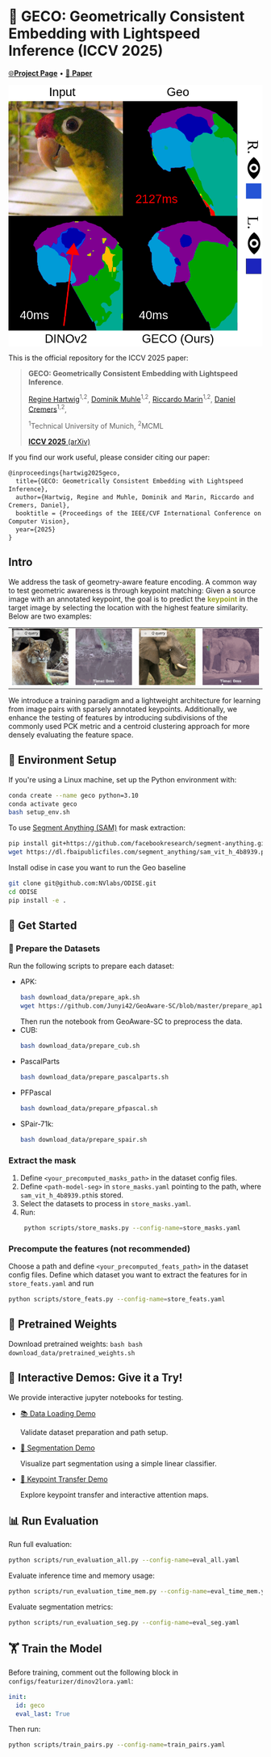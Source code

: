 # 🦎 GECO: Geometrically Consistent Embedding with Lightspeed Inference (ICCV 2025)


[ 🌐**Project Page**](https://reginehartwig.github.io/publications/geco/) • [📄  **Paper**](https://arxiv.org/pdf/2508.00746) 

<div style="display: flex; align-items: center; gap: 10px;">
    <img src="assets/birds_teaser.png" alt=" " width="600">
    

</div>

This is the official repository for the ICCV 2025 paper:

 > **GECO: Geometrically Consistent Embedding with Lightspeed Inference**.
>
>[Regine Hartwig](https://reginehartwig.github.io/)<sup>1,2</sup>, 
>[Dominik Muhle](https://dominikmuhle.github.io/)<sup>1,2</sup>,
>[Riccardo Marin](https://ricma.netlify.app/)<sup>1,2</sup>,
>[Daniel Cremers](https://cvg.cit.tum.de/members/cremers)<sup>1,2</sup>,
> 
> <sup>1</sup>Technical University of Munich, <sup>2</sup>MCML
>
> [**ICCV 2025** (arXiv)](https://arxiv.org/pdf/2508.00746)


If you find our work useful, please consider citing our paper:
```
@inproceedings{hartwig2025geco,
  title={GECO: Geometrically Consistent Embedding with Lightspeed Inference},
  author={Hartwig, Regine and Muhle, Dominik and Marin, Riccardo and Cremers, Daniel},
  booktitle = {Proceedings of the IEEE/CVF International Conference on Computer Vision},
  year={2025}
}
```

## Intro

We address the task of geometry-aware feature encoding. A common way to test geometric awareness is through keypoint matching: Given a source image with an annotated keypoint, the goal is to predict the <b style="color: rgb(152, 163, 39);">keypoint</b> in the target image by selecting the location with the highest feature similarity. Below are two examples:
<table>
    <tr>
        <td><img src="./assets/src_10_2_crop.png" width="200"/></td>
        <td><img src="./assets/trg_10_2_crop_blend.gif" width="200"/></td>
        <td><img src="./assets/src_01_5_crop.png" width="200"/></td>
        <td><img src="./assets/trg_01_5_crop_blend.gif" width="200"/></td>
    </tr>
</table>

We introduce a training paradigm and a lightweight architecture for learning from image pairs with sparsely annotated keypoints. Additionally, we enhance the testing of features by introducing subdivisions of the commonly used PCK metric and a centroid clustering approach for more densely evaluating the feature space.
## 🔧 Environment Setup
If you're using a Linux machine, set up the Python environment with:
```bash
conda create --name geco python=3.10
conda activate geco
bash setup_env.sh
```
To use [Segment Anything (SAM)](https://github.com/facebookresearch/segment-anything) for mask extraction:

```bash
pip install git+https://github.com/facebookresearch/segment-anything.git
wget https://dl.fbaipublicfiles.com/segment_anything/sam_vit_h_4b8939.pth

```

Install odise in case you want to run the Geo baseline

```bash
git clone git@github.com:NVlabs/ODISE.git
cd ODISE
pip install -e .
```

## 🚀 Get Started

### 📁  Prepare the Datasets

Run the following scripts to prepare each dataset:
* APK:
    ```bash
    bash download_data/prepare_apk.sh
    wget https://github.com/Junyi42/GeoAware-SC/blob/master/prepare_ap10k.ipynb
    ```
    Then run the notebook from GeoAware-SC to preprocess the data.
* CUB:
    ```bash
    bash download_data/prepare_cub.sh
    ```
* PascalParts
    ```bash
    bash download_data/prepare_pascalparts.sh
    ```
* PFPascal
    ```bash
    bash download_data/prepare_pfpascal.sh
    ```
* SPair-71k:
    ```bash
    bash download_data/prepare_spair.sh
    ```

### Extract the mask
1. Define `<your_precomputed_masks_path>` in the dataset config files.
2. Define `<path-model-seg>` in `store_masks.yaml` pointing to the path, where `sam_vit_h_4b8939.pth`is stored.
3. Select the datasets to process in `store_masks.yaml`.
4. Run:
   ```bash
    python scripts/store_masks.py --config-name=store_masks.yaml 
    ```

### Precompute the features (not recommended)
Choose a path and define `<your_precomputed_feats_path>` in the dataset config files.
Define which dataset you want to extract the features for in `store_feats.yaml` and run
```bash
python scripts/store_feats.py --config-name=store_feats.yaml 
```


## 🎯 Pretrained Weights
Download pretrained weights:
    ```bash
    bash download_data/pretrained_weights.sh
    ```


## 🧪 Interactive Demos: Give it a Try!

We provide interactive jupyter notebooks for testing.

* [📚 Data Loading Demo](demo_data_loading.ipynb)

    Validate dataset preparation and path setup.

* [🎨 Segmentation Demo](demo_segmenation_nearest_centroid.ipynb)

    Visualize part segmentation using a simple linear classifier.

* [📍 Keypoint Transfer Demo](demo_keypoint_transfer.ipynb)

    Explore keypoint transfer and interactive attention maps.


## 📊 Run Evaluation

Run full evaluation:
```bash
python scripts/run_evaluation_all.py --config-name=eval_all.yaml 
```
Evaluate inference time and memory usage:
```bash
python scripts/run_evaluation_time_mem.py --config-name=eval_time_mem.yaml 
```
Evaluate segmentation metrics:
```bash
python scripts/run_evaluation_seg.py --config-name=eval_seg.yaml 
```


## 🏋️ Train the Model
Before training, comment out the following block in `configs/featurizer/dinov2lora.yaml`:

```yaml
init:
  id: geco
  eval_last: True
```
Then run:
```bash
python scripts/train_pairs.py --config-name=train_pairs.yaml 
```